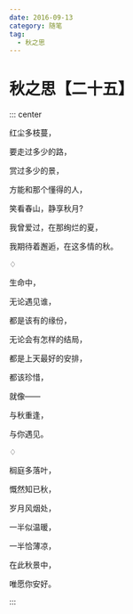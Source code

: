 ```yaml
---
date: 2016-09-13
category: 随笔
tag:
  - 秋之思
---
```


# 秋之思【二十五】

::: center

红尘多枝蔓，

要走过多少的路，

赏过多少的景，

方能和那个懂得的人，

笑看春山，静享秋月?

我曾爱过，在那绚烂的夏，

我期待着邂逅，在这多情的秋。

♢

生命中，

无论遇见谁，

都是该有的缘份，

无论会有怎样的结局，

都是上天最好的安排，

都该珍惜，

就像——

与秋重逢，

与你遇见。

♢

榈庭多落叶，

慨然知已秋，

岁月风烟处，

一半似温暖，

一半恰薄凉，

在此秋景中，

唯愿你安好。

:::
